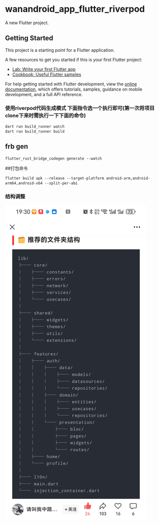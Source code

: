 # wanandroid_app_flutter_riverpod

A new Flutter project.

## Getting Started

This project is a starting point for a Flutter application.

A few resources to get you started if this is your first Flutter project:

- [Lab: Write your first Flutter app](https://docs.flutter.dev/get-started/codelab)
- [Cookbook: Useful Flutter samples](https://docs.flutter.dev/cookbook)

For help getting started with Flutter development, view the
[online documentation](https://docs.flutter.dev/), which offers tutorials,
samples, guidance on mobile development, and a full API reference.

### 使用riverpod代码生成模式 下面指令选一个执行即可(第一次将项目clone下来时需执行一下下面的命令)

```shell
dart run build_runner watch
dart run build_runner build
```
## frb gen
```shell
flutter_rust_bridge_codegen generate --watch
```

##打包命令

```shell
flutter build apk --release --target-platform android-arm,android-arm64,android-x64 --split-per-abi
```
### 结构调整
![结构调整](Screenshot_20250726_193056_com.tencent.mm.jpg)